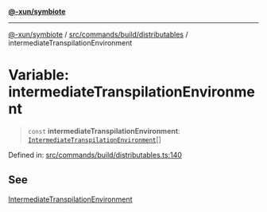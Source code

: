 [**@-xun/symbiote**](../../../../../README.md)

***

[@-xun/symbiote](../../../../../README.md) / [src/commands/build/distributables](../README.md) / intermediateTranspilationEnvironment

# Variable: intermediateTranspilationEnvironment

> `const` **intermediateTranspilationEnvironment**: [`IntermediateTranspilationEnvironment`](../enumerations/IntermediateTranspilationEnvironment.md)[]

Defined in: [src/commands/build/distributables.ts:140](https://github.com/Xunnamius/symbiote/blob/dddfc44396c55ebfc704f8d576edac2868fe28cc/src/commands/build/distributables.ts#L140)

## See

[IntermediateTranspilationEnvironment](../enumerations/IntermediateTranspilationEnvironment.md)
